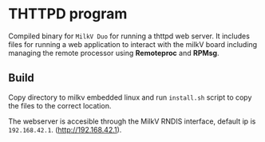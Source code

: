 # THTTPD program

Compiled binary for `MilkV Duo` for running a thttpd web server. It includes files for running a web application to interact with the milkV board including managing the remote processor using **Remoteproc** and **RPMsg**.  

## Build

Copy directory to milkv embedded linux and run `install.sh` script to copy the files to the correct location.

The webserver is accesible through the MilkV RNDIS interface, default ip is `192.168.42.1`. (http://192.168.42.1).
